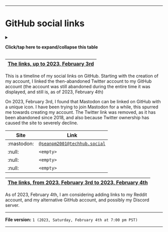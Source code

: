 
***

# GitHub social links

<details><summary><p><b>Click/tap here to expand/collapse this table</b></p></summary>

| Site | Link |
|---|---|
| :twitter: | [`@seanawallawalla`](https://twitter.com/seanwallawalla/) |
| :null: | `<empty>` |
| :null: | `<empty>` |
| :null: | `<empty>` |

</details>

| [The links, up to 2023, February 3rd](/Social-Links/2020.05.26/) |
|---|

This is a timeline of my social links on GitHub. Starting with the creation of my account, I linked the then-abandoned Twitter account to my GitHub account (the account was still abandoned during the entire time it was displayed, and still is, as of 2023, February 4th)

On 2023, February 3rd, I found that Mastodon can be linked on GitHub with a unique icon. I have been trying to join Mastodon for a while, this spurred me towards creating my account. The Twitter link was removed, as it has been abandoned since 2018, and also because Twitter ownership has caused the site to severely decline.


| Site | Link |
|---|---|
| :mastodon: | [`@seanpm2001@techhub.social`](https://techhub.social/@seanpm2001) |
| :null: | `<empty>` |
| :null: | `<empty>` |
| :null: | `<empty>` |

| [The links, from 2023, February 3rd to 2023, February 4th](/Social-Links/2023.02.03/) |
|---|

As of 2023, February 4th, I am considering adding links to my Reddit account, and my alternative GitHub account, and possibly my Discord server.

***

**File version:** `1 (2023, Saturday, February 4th at 7:00 pm PST)`

***
